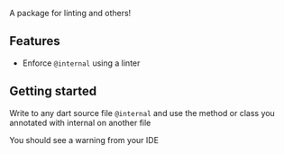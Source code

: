 <!-- 
This README describes the package. If you publish this package to pub.dev,
this README's contents appear on the landing page for your package.

For information about how to write a good package README, see the guide for
[writing package pages](https://dart.dev/tools/pub/writing-package-pages). 

For general information about developing packages, see the Dart guide for
[creating packages](https://dart.dev/guides/libraries/create-packages)
and the Flutter guide for
[developing packages and plugins](https://flutter.dev/to/develop-packages). 
-->

A package for linting and others!

## Features

- Enforce `@internal` using a linter

## Getting started

Write to any dart source file `@internal` and use the
method or class you annotated with internal on another file

You should see a warning from your IDE